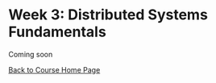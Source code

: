 # Week 3: Distributed Systems Fundamentals

Coming soon

[Back to Course Home Page](https://gortonator.github.io/bsds-6650/)
